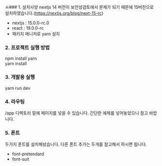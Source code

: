 ㅛ### 1. 설치사양
nextjs 14 버전이 보안성검토에서 문제가 되기 때문에 15버전으로 설치하였습니다.(https://nextjs.org/blog/next-15-rc)
* nextjs : 15.0.0-rc.0
* react : 19.0.0-rc
* 패키지 매니저로 yarn 설치

### 2. 프로젝트 실행 방법
npm install yarn  
yarn install

### 3. 개발용 실행
yarn run dev

### 4. 라우팅
/app 디렉토리 밑에 페이지를 넣을 수 있습니다. 간단한 예제를 넣어놓았으니 참고 바랍니다.

### 5. 폰트
두가지 폰트를 설치해놨습니다. 다른 폰트 추가는 두개를 참고해서 하시면 됩니다.  
* font-pretendard  
* font-suit  